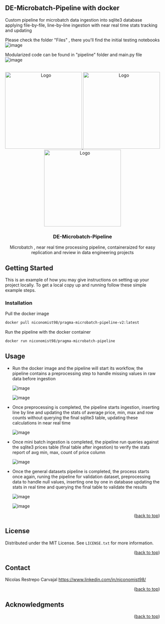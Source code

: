 ## DE-Microbatch-Pipeline with docker
Custom pipeline for microbatch data ingestion into sqlite3 database applying file-by-file, line-by-line  ingestion with near real time stats tracking and updating

<!-- Improved compatibility of back to top link: See: https://github.com/othneildrew/Best-README-Template/pull/73 -->
<a name="readme-top"></a>
<!--
*** Thanks for checking out the Best-README-Template. If you have a suggestion
*** that would make this better, please fork the repo and create a pull request
*** or simply open an issue with the tag "enhancement".
*** Don't forget to give the project a star!
*** Thanks again! Now go create something AMAZING! :D
-->
Please check the folder "Files" , there you'll find the initial testing notebooks
![image](https://github.com/niconomist98/DE-Microbatch-Pipeline/assets/105328047/d72ebe4e-7faf-4f24-b0ca-a6b642ed5edc)

Modularized code can be found in "pipeline" folder and main.py file 
![image](https://github.com/niconomist98/DE-Microbatch-Pipeline/assets/105328047/2838ed39-d1cb-4c42-a5d8-5b477d93afed)



<!-- PROJECT SHIELDS -->
<!--
*** I'm using markdown "reference style" links for readability.
*** Reference links are enclosed in brackets [ ] instead of parentheses ( ).
*** See the bottom of this document for the declaration of the reference variables
*** for contributors-url, forks-url, etc. This is an optional, concise syntax you may use.
*** https://www.markdownguide.org/basic-syntax/#reference-style-links
-->


<!-- PROJECT LOGO -->
<br />
<div align="center">
  <a href="https://github.com/othneildrew/Best-README-Template">
    <img src="https://miro.medium.com/v2/resize:fit:594/1*MLFxdoY6ImiTghX9l0lDTA.png" alt="Logo" width="250" height="250">
    <img src="https://ojt.com/wp-content/uploads/2021/08/python-programming-language.png" alt="Logo" width="250" height="250">
    <img src="https://pythondiario.com/wp-content/uploads/2013/12/sqlite.png" alt="Logo" width="250" height="250">
  </a>
  <h3 align="center">DE-Microbatch-Pipeline
</h3>

  <p align="center">
  Microbatch , near real time processing pipeline, containeraized for easy replication and review in data engineering projects

</div>




<!-- ABOUT THE PROJECT -->




<!-- GETTING STARTED -->
## Getting Started

This is an example of how you may give instructions on setting up your project locally.
To get a local copy up and running follow these simple example steps.

### Installation
Pull the docker image 
  ```sh
  docker pull niconomist98/pragma-microbatch-pipeline-v2:latest
  ```
Run the pipeline with the docker container
  ```sh
  docker run niconomist98/pragma-microbatch-pipeline
  ```


<!-- USAGE EXAMPLES -->
## Usage

* Run the docker image and the pipeline will start its workflow, the pipeline contains a preprocessing step to handle missing values in raw data before ingestion

  ![image](https://github.com/niconomist98/DE-Microbatch-Pipeline/assets/105328047/cb0a0d35-be63-44a0-8eb5-e526c35292cd)
  
  ![image](https://github.com/niconomist98/DE-Microbatch-Pipeline/assets/105328047/452e69ee-ee5e-489b-86d4-e999d884570d)

* Once preprocessing is completed, the pipeline starts ingestion, inserting line by line and updating the stats of average price, min, max and row counts without querying the final sqlite3 table, updating these calculations in near real time

   ![image](https://github.com/niconomist98/DE-Microbatch-Pipeline/assets/105328047/9546159b-4999-48a3-b1cb-83aabca8ec1f)

* Once mini batch ingestion is completed, the pipeline run queries against the sqlite3 prices table (final table after ingestion) to verify the stats report of avg min, max, count of price column
  
    ![image](https://github.com/niconomist98/DE-Microbatch-Pipeline/assets/105328047/27625b2d-dcc1-4e5a-b645-14b8f86cd406)

* Once the general datasets pipeline is completed, the process starts once again, runing the pipeline for validation dataset, preprocessing data to handle null values, inserting one by one in database updating the stats in real time and querying the final table to validate the results
  
   ![image](https://github.com/niconomist98/DE-Microbatch-Pipeline/assets/105328047/a4772fff-2471-442e-9a0b-0315f6591c12)


    ![image](https://github.com/niconomist98/DE-Microbatch-Pipeline/assets/105328047/f4438c95-c351-4cd3-b049-5d61c767a926)

<p align="right">(<a href="#readme-top">back to top</a>)</p>




<!-- LICENSE -->
## License

Distributed under the MIT License. See `LICENSE.txt` for more information.

<p align="right">(<a href="#readme-top">back to top</a>)</p>



<!-- CONTACT -->
## Contact
Nicolas Restrepo Carvajal
https://www.linkedin.com/in/niconomist98/

<p align="right">(<a href="#readme-top">back to top</a>)</p>



<!-- ACKNOWLEDGMENTS -->
## Acknowledgments

<p align="right">(<a href="#readme-top">back to top</a>)</p>



<!-- MARKDOWN LINKS & IMAGES -->
<!-- https://www.markdownguide.org/basic-syntax/#reference-style-links -->
[contributors-shield]: https://img.shields.io/github/contributors/othneildrew/Best-README-Template.svg?style=for-the-badge
[contributors-url]: https://github.com/othneildrew/Best-README-Template/graphs/contributors
[forks-shield]: https://img.shields.io/github/forks/othneildrew/Best-README-Template.svg?style=for-the-badge
[forks-url]: https://github.com/othneildrew/Best-README-Template/network/members
[stars-shield]: https://img.shields.io/github/stars/othneildrew/Best-README-Template.svg?style=for-the-badge
[stars-url]: https://github.com/othneildrew/Best-README-Template/stargazers
[issues-shield]: https://img.shields.io/github/issues/othneildrew/Best-README-Template.svg?style=for-the-badge
[issues-url]: https://github.com/othneildrew/Best-README-Template/issues
[license-shield]: https://img.shields.io/github/license/othneildrew/Best-README-Template.svg?style=for-the-badge
[license-url]: https://github.com/othneildrew/Best-README-Template/blob/master/LICENSE.txt
[linkedin-shield]: https://img.shields.io/badge/-LinkedIn-black.svg?style=for-the-badge&logo=linkedin&colorB=555
[linkedin-url]: https://linkedin.com/in/othneildrew
[product-screenshot]: images/screenshot.png
[Next.js]: https://img.shields.io/badge/next.js-000000?style=for-the-badge&logo=nextdotjs&logoColor=white
[Next-url]: https://nextjs.org/
[React.js]: https://img.shields.io/badge/React-20232A?style=for-the-badge&logo=react&logoColor=61DAFB
[React-url]: https://reactjs.org/
[Vue.js]: https://img.shields.io/badge/Vue.js-35495E?style=for-the-badge&logo=vuedotjs&logoColor=4FC08D
[Vue-url]: https://vuejs.org/
[Angular.io]: https://img.shields.io/badge/Angular-DD0031?style=for-the-badge&logo=angular&logoColor=white
[Angular-url]: https://angular.io/
[Svelte.dev]: https://img.shields.io/badge/Svelte-4A4A55?style=for-the-badge&logo=svelte&logoColor=FF3E00
[Svelte-url]: https://svelte.dev/
[Laravel.com]: https://img.shields.io/badge/Laravel-FF2D20?style=for-the-badge&logo=laravel&logoColor=white
[Laravel-url]: https://laravel.com
[Bootstrap.com]: https://img.shields.io/badge/Bootstrap-563D7C?style=for-the-badge&logo=bootstrap&logoColor=white
[Bootstrap-url]: https://getbootstrap.com
[JQuery.com]: https://img.shields.io/badge/jQuery-0769AD?style=for-the-badge&logo=jquery&logoColor=white
[JQuery-url]: https://jquery.com 
